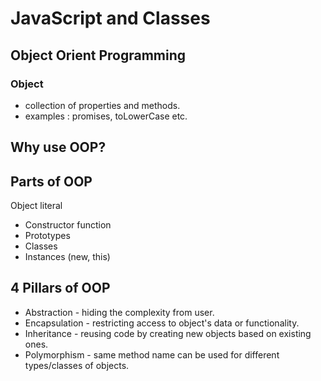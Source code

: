 # JavaScript and Classes

## Object Orient Programming

### Object
- collection of properties and methods.
- examples : promises, toLowerCase etc.

## Why use OOP?


## Parts of OOP
Object literal

- Constructor function
- Prototypes
- Classes
- Instances (new, this)

## 4 Pillars of OOP
- Abstraction - hiding the complexity from user.
- Encapsulation - restricting access to object's data or functionality.
- Inheritance - reusing code by creating new objects based on existing ones.
- Polymorphism - same method name can be used for different types/classes of objects.